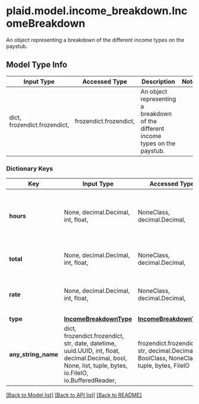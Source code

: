 # plaid.model.income_breakdown.IncomeBreakdown

An object representing a breakdown of the different income types on the paystub.

## Model Type Info
Input Type | Accessed Type | Description | Notes
------------ | ------------- | ------------- | -------------
dict, frozendict.frozendict,  | frozendict.frozendict,  | An object representing a breakdown of the different income types on the paystub. | 

### Dictionary Keys
Key | Input Type | Accessed Type | Description | Notes
------------ | ------------- | ------------- | ------------- | -------------
**hours** | None, decimal.Decimal, int, float,  | NoneClass, decimal.Decimal,  | The number of hours logged for this income for this pay period. | 
**total** | None, decimal.Decimal, int, float,  | NoneClass, decimal.Decimal,  | The total pay for this pay period. | value must be a 64 bit float
**rate** | None, decimal.Decimal, int, float,  | NoneClass, decimal.Decimal,  | The hourly rate at which the income is paid. | value must be a 64 bit float
**type** | [**IncomeBreakdownType**](IncomeBreakdownType.md) | [**IncomeBreakdownType**](IncomeBreakdownType.md) |  | 
**any_string_name** | dict, frozendict.frozendict, str, date, datetime, uuid.UUID, int, float, decimal.Decimal, bool, None, list, tuple, bytes, io.FileIO, io.BufferedReader,  | frozendict.frozendict, str, decimal.Decimal, BoolClass, NoneClass, tuple, bytes, FileIO | any string name can be used but the value must be the correct type | [optional]

[[Back to Model list]](../../README.md#documentation-for-models) [[Back to API list]](../../README.md#documentation-for-api-endpoints) [[Back to README]](../../README.md)

